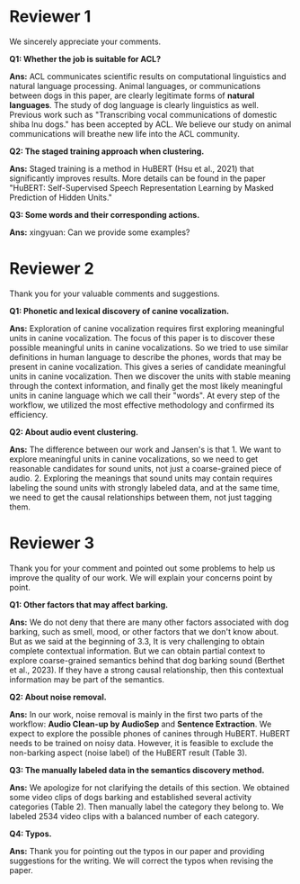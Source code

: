 # Reviewer 1

We sincerely appreciate your comments. 

**Q1: Whether the job is suitable for ACL?**

**Ans:** ACL communicates scientific results on computational linguistics and natural language processing. 
Animal languages, or communications between dogs in this paper, are clearly legitimate forms of **natural languages**. 
The study of dog language is clearly linguistics as well. 
Previous work such as "Transcribing vocal communications of domestic shiba lnu dogs." has been accepted by ACL.
We believe our study on animal communications will breathe new life into the ACL community.

**Q2: The staged training approach when clustering.**

**Ans:** Staged training is a method in HuBERT (Hsu et al., 2021) that significantly improves results. More details can be found in the paper "HuBERT: Self-Supervised Speech Representation Learning by Masked Prediction of Hidden Units."

**Q3: Some words and their corresponding actions.**

**Ans:** xingyuan: Can we provide some examples?


# Reviewer 2

Thank you for your valuable comments and suggestions.

**Q1: Phonetic and lexical discovery of canine vocalization.**

**Ans:** Exploration of canine vocalization requires first exploring meaningful units in canine vocalization.
The focus of this paper is to discover these possible meaningful units in canine vocalizations. 
So we tried to use similar definitions in human language to describe the phones, words that may be present in canine vocalization. 
This gives a series of candidate meaningful units in canine vocalization.
Then we discover the units with stable meaning through the context information, and finally get the most likely meaningful units in canine language which we call their "words".
At every step of the workflow, we utilized the most effective methodology and confirmed its efficiency.

**Q2: About audio event clustering.**

**Ans:** The difference between our work and Jansen's is that 1. We want to explore meaningful units in canine vocalizations, so we need to get reasonable candidates for sound units, not just a coarse-grained piece of audio. 2. Exploring the meanings that sound units may contain requires labeling the sound units with strongly labeled data, and at the same time, we need to get the causal relationships between them, not just tagging them.

# Reviewer 3

Thank you for your comment and pointed out some problems to help us improve the quality of our work. 
We will explain your concerns point by point.

**Q1: Other factors that may affect barking.**

**Ans:** We do not deny that there are many other factors associated with dog barking, such as smell, mood, or other factors that we don't know about. 
But as we said at the beginning of 3.3, It is very challenging to obtain complete contextual information. 
But we can obtain partial context to explore coarse-grained semantics behind that dog barking sound (Berthet et al., 2023). 
If they have a strong causal relationship, then this contextual information may be part of the semantics.

**Q2: About noise removal.**

**Ans:** In our work, noise removal is mainly in the first two parts of the workflow: **Audio Clean-up by AudioSep** and **Sentence Extraction**. 
We expect to explore the possible phones of canines through HuBERT. HuBERT needs to be trained on noisy data. 
However, it is feasible to exclude the non-barking aspect (noise label) of the HuBERT result (Table 3).

**Q3: The manually labeled data in the semantics discovery method.**

**Ans:** We apologize for not clarifying the details of this section. 
We obtained some video clips of dogs barking and established several activity categories (Table 2). Then manually label the category they belong to. We labeled 2534 video clips with a balanced number of each category.

**Q4: Typos.**

**Ans:** Thank you for pointing out the typos in our paper and providing suggestions for the writing. We will correct the typos when revising the paper.
